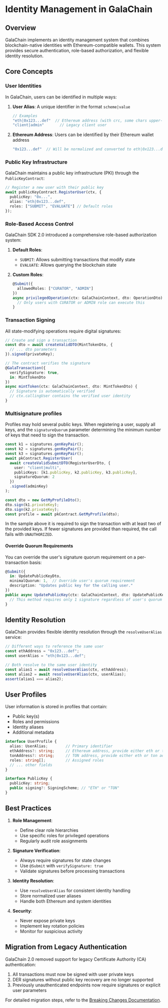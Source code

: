 # Identity Management in GalaChain

## Overview

GalaChain implements an identity management system that combines blockchain-native identities with Ethereum-compatible wallets. This system provides secure authentication, role-based authorization, and flexible identity resolution.

## Core Concepts

### User Identities

In GalaChain, users can be identified in multiple ways:

1. **User Alias**: A unique identifier in the format `scheme|value`
   ```typescript
   // Examples
   "eth|0x123...def"  // Ethereum address (with crc, some chars upper-case)
   "client|admin"       // Legacy client user
   ```

2. **Ethereum Address**: Users can be identified by their Ethereum wallet address
   ```typescript
   "0x123...def"  // Will be normalized and converted to eth|0x123...def
   ```

### Public Key Infrastructure

GalaChain maintains a public key infrastructure (PKI) through the `PublicKeyContract`:

```typescript
// Register a new user with their public key
await publicKeyContract.RegisterUser(ctx, {
  publicKey: "0x...",
  alias: "eth|0x123...def",
  roles: ["SUBMIT", "EVALUATE"] // Default roles
});
```

### Role-Based Access Control

GalaChain SDK 2.0 introduced a comprehensive role-based authorization system:

1. **Default Roles**:
   - `SUBMIT`: Allows submitting transactions that modify state
   - `EVALUATE`: Allows querying the blockchain state

2. **Custom Roles**:
   ```typescript
   @Submit({
     allowedRoles: ["CURATOR", "ADMIN"]
   })
   async privilegedOperation(ctx: GalaChainContext, dto: OperationDto) {
     // Only users with CURATOR or ADMIN role can execute this
   }
   ```

### Transaction Signing

All state-modifying operations require digital signatures:

```typescript
// Create and sign a transaction
const dto = await createValidDTO(MintTokenDto, {
  // ... dto parameters
}).signed(privateKey);

// The contract verifies the signature
@GalaTransaction({
  verifySignature: true,
  in: MintTokenDto
})
async mintToken(ctx: GalaChainContext, dto: MintTokenDto) {
  // Signature is automatically verified
  // ctx.callingUser contains the verified user identity
}
```

### Multisignature profiles

Profiles may hold several public keys. When registering a user, supply all keys, and the `signatureQuorum` parameter determining the minimum number of keys that need to sign the transaction.

```typescript
const k1 = signatures.genKeyPair();
const k2 = signatures.genKeyPair();
const k3 = signatures.genKeyPair();
await pkContract.RegisterUser(
  await createValidSubmitDTO(RegisterUserDto, {
    user: "client|multi",
    publicKeys: [k1.publicKey, k2.publicKey, k3.publicKey],
    signatureQuorum: 2
  })
  .signed(adminKey)
);

const dto = new GetMyProfileDto();
dto.sign(k1.privateKey);
dto.sign(k2.privateKey);
const profile = await pkContract.GetMyProfile(dto);
```

In the sample above it is required to sign the transaction with at least two of the provided keys. If fewer signatures are provided than required, the call fails with `UNAUTHORIZED`.

#### Override Quorum Requirements

You can override the user's signature quorum requirement on a per-transaction basis:

```typescript
@Submit({
  in: UpdatePublicKeyDto,
  minimalQuorum: 1,  // Override user's quorum requirement
  description: "Updates public key for the calling user."
})
public async UpdatePublicKey(ctx: GalaChainContext, dto: UpdatePublicKeyDto): Promise<void> {
  // This method requires only 1 signature regardless of user's quorum setting
}
```


## Identity Resolution

GalaChain provides flexible identity resolution through the `resolveUserAlias` service:

```typescript
// Different ways to reference the same user
const ethAddress = "0x123...def";
const userAlias = "eth|0x123...def";

// Both resolve to the same user identity
const alias1 = await resolveUserAlias(ctx, ethAddress);
const alias2 = await resolveUserAlias(ctx, userAlias);
assert(alias1 === alias2);
```

## User Profiles

User information is stored in profiles that contain:

- Public key(s)
- Roles and permissions
- Identity aliases
- Additional metadata

```typescript
interface UserProfile {
  alias: UserAlias;        // Primary identifier
  ethAddress?: string;     // Ethereum address, provide either eth or ton address
  tonAddress?: string;     // TON address, provide either eth or ton address
  roles: string[];         // Assigned roles
  // ... other fields
}

interface PublicKey {
  publicKey: string;
  public signing?: SigningScheme; // "ETH" or "TON"
}
```

## Best Practices

1. **Role Management**:
   - Define clear role hierarchies
   - Use specific roles for privileged operations
   - Regularly audit role assignments

2. **Signature Verification**:
   - Always require signatures for state changes
   - Use `@Submit` with `verifySignature: true`
   - Validate signatures before processing transactions

3. **Identity Resolution**:
   - Use `resolveUserAlias` for consistent identity handling
   - Store normalized user aliases
   - Handle both Ethereum and system identities

4. **Security**:
   - Never expose private keys
   - Implement key rotation policies
   - Monitor for suspicious activity

## Migration from Legacy Authentication

GalaChain 2.0 removed support for legacy Certificate Authority (CA) authentication:

1. All transactions must now be signed with user private keys
2. DER signatures without public key recovery are no longer supported
3. Previously unauthenticated endpoints now require signatures or explicit user parameters

For detailed migration steps, refer to the [Breaking Changes Documentation](https://github.com/galachain/galachain-sdk/blob/main/BREAKING_CHANGES.md).
